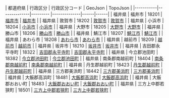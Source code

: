 | 都道府県 | 行政区分 | 行政区分コード | GeoJson | TopoJson |
|-----------|--------------|--------- |--------------|------|------|
| 福井県 | 福井市 | 18201 | [福井市](/geojson/cities/18/18201.json) | [福井市](/topojson/cities/18/18201.topojson) |
| 福井県 | 敦賀市 | 18202 | [敦賀市](/geojson/cities/18/18202.json) | [敦賀市](/topojson/cities/18/18202.topojson) |
| 福井県 | 小浜市 | 18204 | [小浜市](/geojson/cities/18/18204.json) | [小浜市](/topojson/cities/18/18204.topojson) |
| 福井県 | 大野市 | 18205 | [大野市](/geojson/cities/18/18205.json) | [大野市](/topojson/cities/18/18205.topojson) |
| 福井県 | 勝山市 | 18206 | [勝山市](/geojson/cities/18/18206.json) | [勝山市](/topojson/cities/18/18206.topojson) |
| 福井県 | 鯖江市 | 18207 | [鯖江市](/geojson/cities/18/18207.json) | [鯖江市](/topojson/cities/18/18207.topojson) |
| 福井県 | あわら市 | 18208 | [あわら市](/geojson/cities/18/18208.json) | [あわら市](/topojson/cities/18/18208.topojson) |
| 福井県 | 越前市 | 18209 | [越前市](/geojson/cities/18/18209.json) | [越前市](/topojson/cities/18/18209.topojson) |
| 福井県 | 坂井市 | 18210 | [坂井市](/geojson/cities/18/18210.json) | [坂井市](/topojson/cities/18/18210.topojson) |
| 福井県 | 吉田郡永平寺町 | 18322 | [吉田郡永平寺町](/geojson/cities/18/18322.json) | [吉田郡永平寺町](/topojson/cities/18/18322.topojson) |
| 福井県 | 今立郡池田町 | 18382 | [今立郡池田町](/geojson/cities/18/18382.json) | [今立郡池田町](/topojson/cities/18/18382.topojson) |
| 福井県 | 南条郡南越前町 | 18404 | [南条郡南越前町](/geojson/cities/18/18404.json) | [南条郡南越前町](/topojson/cities/18/18404.topojson) |
| 福井県 | 丹生郡越前町 | 18423 | [丹生郡越前町](/geojson/cities/18/18423.json) | [丹生郡越前町](/topojson/cities/18/18423.topojson) |
| 福井県 | 三方郡美浜町 | 18442 | [三方郡美浜町](/geojson/cities/18/18442.json) | [三方郡美浜町](/topojson/cities/18/18442.topojson) |
| 福井県 | 大飯郡高浜町 | 18481 | [大飯郡高浜町](/geojson/cities/18/18481.json) | [大飯郡高浜町](/topojson/cities/18/18481.topojson) |
| 福井県 | 大飯郡おおい町 | 18483 | [大飯郡おおい町](/geojson/cities/18/18483.json) | [大飯郡おおい町](/topojson/cities/18/18483.topojson) |
| 福井県 | 三方上中郡若狭町 | 18501 | [三方上中郡若狭町](/geojson/cities/18/18501.json) | [三方上中郡若狭町](/topojson/cities/18/18501.topojson) |
